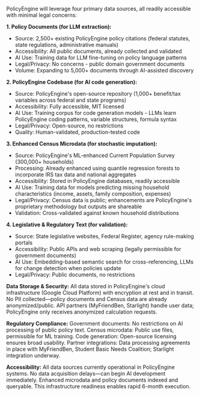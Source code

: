 PolicyEngine will leverage four primary data sources, all readily accessible with minimal legal concerns:

**1. Policy Documents (for LLM extraction):**
- Source: 2,500+ existing PolicyEngine policy citations (federal statutes, state regulations, administrative manuals)
- Accessibility: All public documents, already collected and validated
- AI Use: Training data for LLM fine-tuning on policy language patterns
- Legal/Privacy: No concerns - public domain government documents
- Volume: Expanding to 5,000+ documents through AI-assisted discovery

**2. PolicyEngine Codebase (for AI code generation):**
- Source: PolicyEngine's open-source repository (1,000+ benefit/tax variables across federal and state programs)
- Accessibility: Fully accessible, MIT licensed
- AI Use: Training corpus for code generation models - LLMs learn PolicyEngine coding patterns, variable structures, formula syntax
- Legal/Privacy: Open-source, no restrictions
- Quality: Human-validated, production-tested code

**3. Enhanced Census Microdata (for stochastic imputation):**
- Source: PolicyEngine's ML-enhanced Current Population Survey (300,000+ households)
- Processing: Already enhanced using quantile regression forests to incorporate IRS tax data and national aggregates
- Accessibility: Stored in PolicyEngine databases, readily accessible
- AI Use: Training data for models predicting missing household characteristics (income, assets, family composition, expenses)
- Legal/Privacy: Census data is public; enhancements are PolicyEngine's proprietary methodology but outputs are shareable
- Validation: Cross-validated against known household distributions

**4. Legislative & Regulatory Text (for validation):**
- Source: State legislative websites, Federal Register, agency rule-making portals
- Accessibility: Public APIs and web scraping (legally permissible for government documents)
- AI Use: Embedding-based semantic search for cross-referencing, LLMs for change detection when policies update
- Legal/Privacy: Public documents, no restrictions

**Data Storage & Security:**
All data stored in PolicyEngine's cloud infrastructure (Google Cloud Platform) with encryption at rest and in transit. No PII collected—policy documents and Census data are already anonymized/public. API partners (MyFriendBen, Starlight) handle user data; PolicyEngine only receives anonymized calculation requests.

**Regulatory Compliance:**
Government documents: No restrictions on AI processing of public policy text. Census microdata: Public use files, permissible for ML training. Code generation: Open-source licensing ensures broad usability. Partner integrations: Data processing agreements in place with MyFriendBen, Student Basic Needs Coalition; Starlight integration underway.

**Accessibility:**
All data sources currently operational in PolicyEngine systems. No data acquisition delays—can begin AI development immediately. Enhanced microdata and policy documents indexed and queryable. This infrastructure readiness enables rapid 6-month execution.
